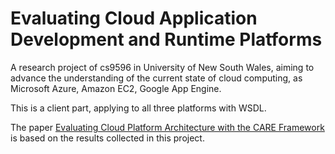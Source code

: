Evaluating Cloud Application Development and Runtime Platforms
====================

A research project of cs9596 in University of New South Wales, aiming to advance the understanding of the current state of cloud computing, as Microsoft Azure, Amazon EC2, Google App Engine.

This is a client part, applying to all three platforms with WSDL.

The paper [Evaluating Cloud Platform Architecture with the CARE Framework](http://doi.org/10.1109/APSEC.2010.17) is based on the results collected in this project. 

